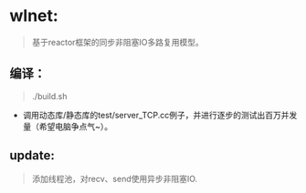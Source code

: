 # wlnet:

> 基于reactor框架的同步非阻塞IO多路复用模型。

## 编译：

> ./build.sh

* 调用动态库/静态库的test/server_TCP.cc例子，并进行逐步的测试出百万并发量（希望电脑争点气~）。

## update:
> 添加线程池，对recv、send使用异步非阻塞IO.
